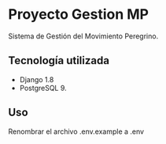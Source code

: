 # Proyecto Gestion MP
Sistema de Gestión del Movimiento Peregrino.

## Tecnología utilizada
- Django 1.8
- PostgreSQL 9.

## Uso
Renombrar el archivo .env.example a .env
